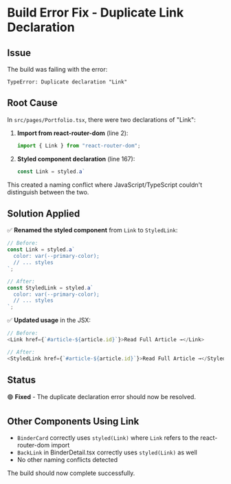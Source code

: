 # Build Error Fix - Duplicate Link Declaration

## Issue

The build was failing with the error:

```
TypeError: Duplicate declaration "Link"
```

## Root Cause

In `src/pages/Portfolio.tsx`, there were two declarations of "Link":

1. **Import from react-router-dom** (line 2):

   ```typescript
   import { Link } from "react-router-dom";
   ```

2. **Styled component declaration** (line 167):
   ```typescript
   const Link = styled.a`
   ```

This created a naming conflict where JavaScript/TypeScript couldn't distinguish between the two.

## Solution Applied

✅ **Renamed the styled component** from `Link` to `StyledLink`:

```typescript
// Before:
const Link = styled.a`
  color: var(--primary-color);
  // ... styles
`;

// After:
const StyledLink = styled.a`
  color: var(--primary-color);
  // ... styles
`;
```

✅ **Updated usage** in the JSX:

```typescript
// Before:
<Link href={`#article-${article.id}`}>Read Full Article →</Link>

// After:
<StyledLink href={`#article-${article.id}`}>Read Full Article →</StyledLink>
```

## Status

🟢 **Fixed** - The duplicate declaration error should now be resolved.

## Other Components Using Link

- `BinderCard` correctly uses `styled(Link)` where `Link` refers to the react-router-dom import
- `BackLink` in BinderDetail.tsx correctly uses `styled(Link)` as well
- No other naming conflicts detected

The build should now complete successfully.
